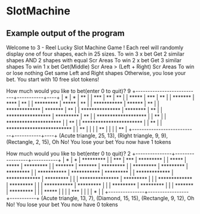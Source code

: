 # SlotMachine
## Example output of the program

Welcome to 3 - Reel Lucky Slot Machine Game !
Each reel will randomly display one of four shapes, each in 25 sizes.
To win 3 x bet Get 2 similar shapes AND 2 shapes with equal Scr Areas
To win 2 x bet Get 3 similar shapes
To win 1 x bet Get(Middle) Scr Area > (Left + Right) Scr Areas
To win or lose nothing Get same Left and Right shapes
Otherwise, you lose your bet.
You start with 10 free slot tokens!

How much would you like to bet(enter 0 to quit)? 9
+---------------------------+-----------+----+
|             *             | *         | ** |
|            ***            | **        | ** |
|           *****           | ***       | ** |
|          *******          | ****      | ** |
|         *********         | *****     | ** |
|        ***********        | ******    | ** |
|       *************       | *******   | ** |
|      ***************      | ********  | ** |
|     *****************     | ********* | ** |
|    *******************    |           | ** |
|   *********************   |           | ** |
|  ***********************  |           | ** |
| ************************* |           | ** |
|                           |           | ** |
|                           |           | ** |
+---------------------------+-----------+----+
(Acute triangle, 25, 13), (Right triangle, 9, 9), (Rectangle, 2, 15),
Oh No!
You lose your bet
You now have 1 tokens

How much would you like to bet(enter 0 to quit)? 2
+---------------+-----------------+-----------+
|       *       |        *        | ********* |
|      ***      |       ***       | ********* |
|     *****     |      *****      | ********* |
|    *******    |     *******     | ********* |
|   *********   |    *********    | ********* |
|  ***********  |   ***********   | ********* |
| ************* |  *************  | ********* |
|               | *************** | ********* |
|               |  *************  | ********* |
|               |   ***********   | ********* |
|               |    *********    | ********* |
|               |     *******     | ********* |
|               |      *****      |           |
|               |       ***       |           |
|               |        *        |           |
+---------------+-----------------+-----------+
(Acute triangle, 13, 7), (Diamond, 15, 15), (Rectangle, 9, 12),
Oh No!
You lose your bet
You now have 0 tokens
